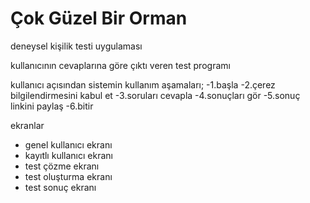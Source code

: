 # Çok Güzel Bir Orman
deneysel kişilik testi uygulaması

kullanıcının cevaplarına göre çıktı veren test programı

kullanıcı açısından sistemin kullanım aşamaları;
-1.başla
-2.çerez bilgilendirmesini kabul et
-3.soruları cevapla
-4.sonuçları gör
-5.sonuç linkini paylaş
-6.bitir

ekranlar
- genel kullanıcı ekranı 
- kayıtlı kullanıcı ekranı
- test çözme ekranı
- test oluşturma ekranı
- test sonuç ekranı
